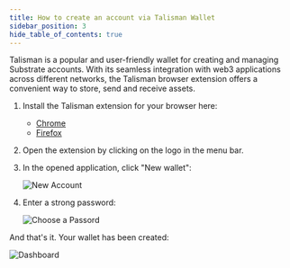 ```yaml
---
title: How to create an account via Talisman Wallet
sidebar_position: 3
hide_table_of_contents: true
---
```


Talisman is a popular and user-friendly wallet for creating and managing Substrate accounts. With its seamless integration with web3 applications across different networks, the Talisman browser extension offers a convenient way to store, send and receive assets.

1. Install the Talisman extension for your browser here:

    - [Chrome](https://chrome.google.com/webstore/detail/talisman-polkadot-wallet/fijngjgcjhjmmpcmkeiomlglpeiijkld)
    - [Firefox](https://addons.mozilla.org/en-US/firefox/addon/talisman-wallet-extension/)

2. Open the extension by clicking on the logo in the menu bar.

3. In the opened application, click "New wallet":

    ![New Account](/img/02/talisman-new-account.png)

4. Enter a strong password:

    ![Choose a Passord](/img/02/talisman-choose-password.png)

And that's it. Your wallet has been created:

![Dashboard](/img/02/talisman-dashboard.png)
